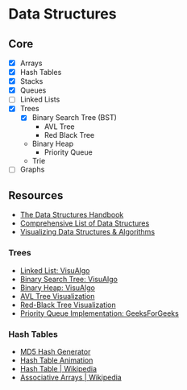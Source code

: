 # Data Structures

## Core
- [X] Arrays
- [X] Hash Tables
- [X] Stacks
- [X] Queues
- [ ] Linked Lists
- [X] Trees
  - [X] Binary Search Tree (BST)
    - AVL Tree
    - Red Black Tree
  - Binary Heap
    - Priority Queue
  - Trie
- [ ] Graphs

## Resources
- [The Data Structures Handbook](https://www.thedshandbook.com/ "DS Handbook")
- [Comprehensive List of Data Structures](https://en.wikipedia.org/wiki/List_of_data_structures "Wikipedia: DS List")
- [Visualizing Data Structures & Algorithms](https://visualgo.net/en)

### Trees
- [Linked List: VisuAlgo](https://visualgo.net/en/list)
- [Binary Search Tree: VisuAlgo](https://visualgo.net/bn/bst?slide=1)
- [Binary Heap: VisuAlgo](https://visualgo.net/en/heap)
- [AVL Tree Visualization](https://www.cs.usfca.edu/~galles/visualization/AVLtree.html)
- [Red-Black Tree Visualization](https://www.cs.usfca.edu/~galles/visualization/RedBlack.html)
- [Priority Queue Implementation: GeeksForGeeks](https://www.cs.usfca.edu/~galles/visualization/RedBlack.html)

### Hash Tables
- [MD5 Hash Generator](http://www.miraclesalad.com/webtools/md5.php)
- [Hash Table Animation](https://www.cs.usfca.edu/~galles/visualization/OpenHash.html)
- [Hash Table | Wikipedia](https://en.wikipedia.org/wiki/Hash_table)
- [Associative Arrays | Wikipedia](https://en.wikipedia.org/wiki/Comparison_of_programming_languages_(associative_array) "Hash Tables (aka Associative Arrays)")